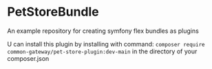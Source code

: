 # PetStoreBundle
An example repository for creating symfony flex bundles as plugins

U can install this plugin by installing with command: `composer require common-gateway/pet-store-plugin:dev-main` in the directory of your composer.json

